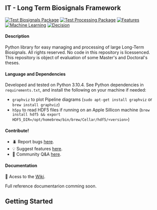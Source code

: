 ## IT - Long Term Biosignals Framework

[![Test Biosignals Package](https://github.com/jomy-kk/IT-PreEpiSeizures/actions/workflows/test-biosignals-package.yml/badge.svg?branch=main&event=push)](https://github.com/jomy-kk/IT-PreEpiSeizures/actions/workflows/test-biosignals-package.yml)
 [![Test Processing Package](https://github.com/jomy-kk/IT-PreEpiSeizures/actions/workflows/test-processing-package.yml/badge.svg)](https://github.com/jomy-kk/IT-PreEpiSeizures/actions/workflows/test-processing-package.yml)
[![Features](https://github.com/jomy-kk/IT-PreEpiSeizures/actions/workflows/test-features-package.yml/badge.svg)](https://github.com/jomy-kk/IT-PreEpiSeizures/actions/workflows/test-features-package.yml)
[![Machine Learning](https://github.com/jomy-kk/IT-PreEpiSeizures/actions/workflows/test-ml-package.yml/badge.svg)](https://github.com/jomy-kk/IT-PreEpiSeizures/actions/workflows/test-ml-package.yml)
[![Decision](https://github.com/jomy-kk/IT-PreEpiSeizures/actions/workflows/test-decision-package.yml/badge.svg)](https://github.com/jomy-kk/IT-PreEpiSeizures/actions/workflows/test-decision-package.yml)

#### Description
Python library for easy managing and processing of large Long-Term Biosignals.
All rights reserved. No code in this repository is licessenced. This repository is object of evaluation of some Master's and Doctoral's theses.

#### Language and Dependencies
Developed and tested on Python 3.10.4. See Python dependencies in `requirements.txt`, and install the following on your machine if needed:
* `graphviz` to plot Pipeline diagrams (`sudo apt-get install graphviz` or `brew install graphviz`)
* `h5py` to read HDF5 files if running on an Apple Sillicon machine (`brew install hdf5 && export HDF5_DIR=/opt/homebrew/bin/brew/Cellar/hdf5/<version>`)

#### Contribute!

* 🪲 Report bugs <a href="https://github.com/jomy-kk/IT-LongTermBiosignals/issues/new?assignees=jomy-kk&labels=fix&template=bug_report.md&title=%5BBUG%5D+Write+a+title+here">here</a>.
* 💡 Suggest features <a href="https://github.com/jomy-kk/IT-LongTermBiosignals/issues/new?assignees=jomy-kk&labels=enhancement&template=feature_request.md&title=%5BNEW%5D+Write+a+title+here">here</a>.
* 💬 Community Q&A <a href="https://github.com/jomy-kk/IT-LongTermBiosignals/discussions/categories/q-a">here</a>.

#### Documentation

📑 Acess to the <a href="https://github.com/jomy-kk/IT-LongTermBiosignals/wiki">Wiki</a>.

Full reference documentarion comming soon.

## Getting Started

